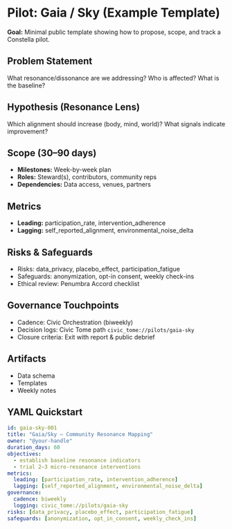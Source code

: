 # Pilot: Gaia / Sky (Example Template)

**Goal:** Minimal public template showing how to propose, scope, and track a Constella pilot.

## Problem Statement
What resonance/dissonance are we addressing? Who is affected? What is the baseline?

## Hypothesis (Resonance Lens)
Which alignment should increase (body, mind, world)? What signals indicate improvement?

## Scope (30–90 days)
- **Milestones:** Week-by-week plan
- **Roles:** Steward(s), contributors, community reps
- **Dependencies:** Data access, venues, partners

## Metrics
- **Leading:** participation_rate, intervention_adherence
- **Lagging:** self_reported_alignment, environmental_noise_delta

## Risks & Safeguards
- Risks: data_privacy, placebo_effect, participation_fatigue
- Safeguards: anonymization, opt-in consent, weekly check-ins
- Ethical review: Penumbra Accord checklist

## Governance Touchpoints
- Cadence: Civic Orchestration (biweekly)
- Decision logs: Civic Tome path `civic_tome://pilots/gaia-sky`
- Closure criteria: Exit with report & public debrief

## Artifacts
- Data schema
- Templates
- Weekly notes

## YAML Quickstart
```yaml
id: gaia-sky-001
title: "Gaia/Sky – Community Resonance Mapping"
owner: "@your-handle"
duration_days: 60
objectives:
  - establish baseline resonance indicators
  - trial 2–3 micro-resonance interventions
metrics:
  leading: [participation_rate, intervention_adherence]
  lagging: [self_reported_alignment, environmental_noise_delta]
governance:
  cadence: biweekly
  logging: civic_tome://pilots/gaia-sky
risks: [data_privacy, placebo_effect, participation_fatigue]
safeguards: [anonymization, opt_in_consent, weekly_check_ins]
